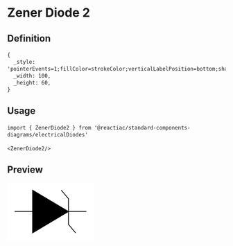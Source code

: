 # Zener Diode 2

## Definition

```
{
  _style: 'pointerEvents=1;fillColor=strokeColor;verticalLabelPosition=bottom;shadow=0;dashed=0;align=center;html=1;verticalAlign=top;shape=mxgraph.electrical.diodes.zener_diode_3;',
  _width: 100,
  _height: 60,
}
```

## Usage

```
import { ZenerDiode2 } from '@reactiac/standard-components-diagrams/electricalDiodes'

<ZenerDiode2/>
```

## Preview

<img src="./zener-diode-2.png" width="200"/>
